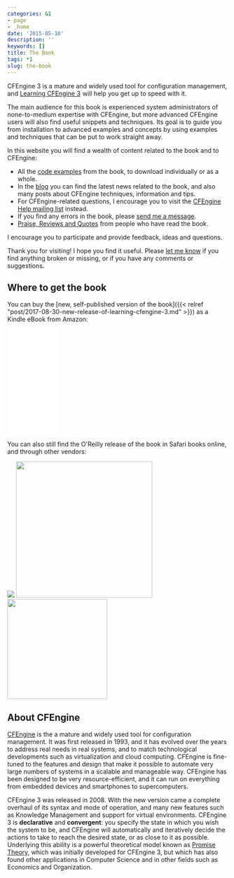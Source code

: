 ```yaml
---
categories: &1
- page
- _home
date: '2015-05-18'
description: ''
keywords: []
title: The Book
tags: *1
slug: the-book
---
```


CFEngine 3 is a mature and widely used tool for configuration
management, and <a target="_blank"
href="https://www.amazon.com/gp/product/B07562BSWG/ref=as_li_tl?ie=UTF8&camp=1789&creative=9325&creativeASIN=B07562BSWG&linkCode=as2&tag=zzamboni-20&linkId=01f41bb6ae8e836c2b8cf1aa5ff3be29">Learning
CFEngine 3</a><img
src="//ir-na.amazon-adsystem.com/e/ir?t=zzamboni-20&l=am2&o=1&a=B07562BSWG"
width="1" height="1" border="0" alt="" style="border:none !important;
margin:0px !important;" /> will help you get up to speed with it.

The main audience for this book is experienced system administrators
of none-to-medium expertise with CFEngine, but more advanced CFEngine
users will also find useful snippets and techniques. Its goal is to
guide you from installation to advanced examples and concepts by using
examples and techniques that can be put to work straight away.

In this website you will find a wealth of content related to the book
and to CFEngine:

* All the [code examples](/the-code) from the book, to download
  individually or as a whole.
* In the [blog](/blog) you can find the latest news related to the
  book, and also many posts about CFEngine techniques, information and
  tips.
* For CFEngine-related questions, I encourage you to visit the
  [CFEngine Help mailing
  list](https://groups.google.com/forum/#!forum/help-cfengine)
  instead.
* If you find any errors in the book, please [send me a
  message](/contact).
* [Praise, Reviews and Quotes](/the-raves) from people who have read
  the book.

I encourage you to participate and provide feedback, ideas and
questions.

Thank you for visiting! I hope you find it useful. Please [let me
know](/contact) if you find anything broken or missing, or if you have
any comments or suggestions.

## Where to get the book

You can buy the [new, self-published version of the book]({{< relref "post/2017-08-30-new-release-of-learning-cfengine-3.md" >}}) as a Kindle eBook from Amazon:

<iframe style="width:120px;height:240px;" marginwidth="0" marginheight="0" scrolling="no" frameborder="0" src="//ws-na.amazon-adsystem.com/widgets/q?ServiceVersion=20070822&OneJS=1&Operation=GetAdHtml&MarketPlace=US&source=ac&ref=tf_til&ad_type=product_link&tracking_id=zzamboni-20&marketplace=amazon&region=US&placement=B07562BSWG&asins=B07562BSWG&linkId=e9ff01abacaa63e76aff40ad1a769d3a&show_border=false&link_opens_in_new_window=false&price_color=333333&title_color=0066c0&bg_color=ffffff">
    </iframe>

You can also still find the O'Reilly release of the book in Safari
books online, and through other vendors:

 <a href='https://www.safaribooksonline.com/library/view/learning-cfengine-3/9781449334536/'><img hash='2854f63e6112d76fdc5785892c404fd9' src='/note/86339fd3-3e6a-4c23-a630-120c7cbd3aab/img/2854f63e6112d76fdc5785892c404fd9/2854f63e6112d76fdc5785892c404fd9.png' style='font-family: Quattrocento Sans; font-size: 20px; color: rgb(81, 81, 81); box-sizing: border-box; font-variant-ligatures: normal; font-variant-caps: normal; letter-spacing: normal; orphans: 2; text-indent: 0px; text-transform: none; white-space: normal; widows: 2; word-spacing: 0px; -webkit-text-stroke-width: 0px;' type='image/png'/></a> <a href="https://www.amazon.com/gp/product/1449312209/ref=as_li_tl?ie=UTF8&camp=1789&creative=9325&creativeASIN=1449312209&linkCode=as2&tag=zzamboni-20&linkId=029dda21948bbea2180b80d08c2ff701"><img hash='8f5ef929a29ff734dd60b2b155d082be' src='/note/86339fd3-3e6a-4c23-a630-120c7cbd3aab/img/8f5ef929a29ff734dd60b2b155d082be/8f5ef929a29ff734dd60b2b155d082be.png' type='image/png' width='311'/></a><img src="//ir-na.amazon-adsystem.com/e/ir?t=zzamboni-20&l=am2&o=1&a=1449312209" width="1" height="1" border="0" alt="" style="border:none !important; margin:0px !important;" /> <a href='https://www.barnesandnoble.com/w/learning-cfengine-3-diego-martin-zamboni/1110856686?ean=9781449312206'><img hash='185e635d9ef473423bdd7ba249821e73' src='/note/86339fd3-3e6a-4c23-a630-120c7cbd3aab/img/185e635d9ef473423bdd7ba249821e73/185e635d9ef473423bdd7ba249821e73.png' type='image/png' width='228'/></a>

## About CFEngine

[CFEngine](http://cfengine.com/) is the a mature and widely used tool
for configuration management. It was first released in 1993, and it
has evolved over the years to address real needs in real systems, and
to match technological developments such as virtualization and cloud
computing. CFEngine is fine-tuned to the features and design that make
it possible to automate very large numbers of systems in a scalable
and manageable way. CFEngine has been designed to be very
resource-efficient, and it can run on everything from embedded devices
and smartphones to supercomputers.

CFEngine 3 was released in 2008. With the new version came a complete
overhaul of its syntax and mode of operation, and many new features
such as Knowledge Management and support for virtual
environments. CFEngine 3 is **declarative** and **convergent**: you
specify the state in which you wish the system to be, and CFEngine
will automatically and iteratively decide the actions to take to reach
the desired state, or as close to it as possible. Underlying this
ability is a powerful theoretical model known as [Promise
Theory](http://en.wikipedia.org/wiki/Promise_theory), which was
initially developed for CFEngine 3, but which has also found other
applications in Computer Science and in other fields such as Economics
and Organization.

